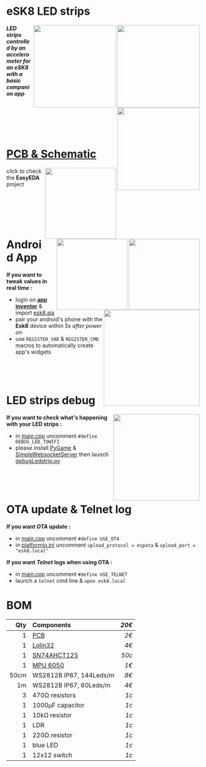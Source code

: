 # eSK8 LED strips
<img src="https://media.giphy.com/media/IhCHKo42Hx7WFkRmzQ/giphy.gif" height="215" align="right"><img src="https://media.giphy.com/media/fY5xLxGayUptPZuTfG/giphy.gif" height="215" align="right"><img src="https://media.giphy.com/media/RfYtkG17dUJyVmbPet/giphy.gif" height="215" align="right">

***LED strips controlled by an accelerometer for an eSK8 with a basic companion app***
<p>&nbsp;</p>  <p>&nbsp;</p>   <p>&nbsp;</p>  

# [PCB & Schematic](https://easyeda.com/seb.morin/esk8) 
[<img src="https://image.easyeda.com/histories/aaf838e4a54c468f9502dc529522ac38.png" height="185" align="right">](https://easyeda.com/seb.morin/esk8)[<img src="https://i.imgur.com/bn5Pk2N.jpg" height="185" align="right">](https://easyeda.com/seb.morin/esk8)[<img src="https://i.imgur.com/fsrZ5Zs.jpg" height="185" align="right">](https://easyeda.com/seb.morin/esk8)

click to check the **EasyEDA** project

<p>&nbsp;</p>  <p>&nbsp;</p>   <p>&nbsp;</p>  

# Android App 
<img src="https://i.imgur.com/sUIXf7x.jpg" height="250" align="right">

**If you want to tweak values in real time :**
* login on **[app inventor](http://ai2.appinventor.mit.edu/)** & import [esk8.aia](https://github.com/sebdelsol/Esk8/blob/master/esk8.aia)
* pair your android's phone with the **Esk8** device *within 5s after power on*
* use `REGISTER_VAR` & `REGISTER_CMD` macros to automatically create app's widgets
<p>&nbsp;</p>  <p>&nbsp;</p>  

# LED strips debug
<img src="https://media.giphy.com/media/eJFgXPfn9yUhgEfCkM/giphy.gif" height="225" align="right">

**If you want to check what's happening with your LED strips :**
* in [main.cpp](https://github.com/sebdelsol/Esk8/blob/master/src/main.cpp) uncomment `#define DEBUG_LED_TOWIFI`
* please install [PyGame](https://www.pygame.org) & [SimpleWebsocketServer](https://pypi.org/project/simple-websocket-server) then launch [debugLedstrip.py](https://github.com/sebdelsol/Esk8/blob/master/DebugLedstrip.py)

<p>&nbsp;</p>  <p>&nbsp;</p>

# OTA update & Telnet log
**If you want *OTA* update :**
* in [main.cpp](https://github.com/sebdelsol/Esk8/blob/master/src/main.cpp) uncomment `#define USE_OTA`
* in [platformio.ini](https://github.com/sebdelsol/Esk8/blob/master/platformio.ini) uncomment `upload_protocol = espota` & `upload_port = "esk8.local"`

**If you want *Telnet* logs when using OTA :**
* in [main.cpp](https://github.com/sebdelsol/Esk8/blob/master/src/main.cpp) uncomment `#define USE_TELNET`
* launch a  `telnet` cmd line & `open esk8.local`

# BOM

Qty | Components | *20€*
---:| :---| ---:
1|[PCB](https://easyeda.com/seb.morin/esk8)| *2€*
1|[Lolin32](https://wiki.wemos.cc/products:lolin32:lolin32)| *4€*
1|[SN74AHCT125](https://www.ti.com/product/SN74AHCT125) | *50c*
1|[MPU 6050](https://invensense.tdk.com/products/motion-tracking/6-axis/mpu-6050/) | *1€*
50cm|WS2812B IP67, 144Leds/m | *8€*
1m|WS2812B IP67, 60Leds/m | *4€*
3|470Ω resistors | *1c*
1|1000μF capacitor | *1c*
1|10kΩ resistor | *1c*
1|LDR | *1c*
1|220Ω resistor | *1c*
1|blue LED | *1c*
1|12x12 switch | *1c*
